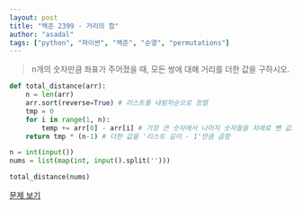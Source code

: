 ```yaml
---
layout: post
title: "백준 2399 - 거리의 합"
author: "asadal"
tags: ["python", "파이썬", "백준", "순열", "permutations"]
---
```


> n개의 숫자만큼 좌표가 주어졌을 때, 모든 쌍에 대해 거리를 더한 값을 구하시오. 

```python
def total_distance(arr):
    n = len(arr)
    arr.sort(reverse=True) # 리스트를 내림차순으로 정렬
    tmp = 0
    for i in range(1, n):
        temp += arr[0] - arr[i] # 가장 큰 숫자에서 나머지 숫자들을 차례로 뺀 값을 더함
    return tmp * (n-1) # 더한 값을 '리스트 길이 - 1'만큼 곱함

n = int(input())
nums = list(map(int, input().split('')))

total_distance(nums)
```

[문제 보기](https://www.acmicpc.net/problem/2399)
